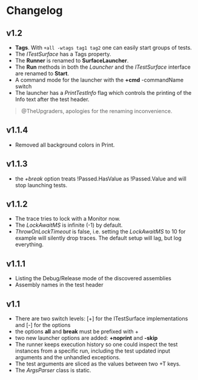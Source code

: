 ﻿# Changelog

## v1.2

+ **Tags**. With ```+all -wtags tag1 tag2``` one can easily start groups of tests.
+ The *ITestSurface* has a Tags property.
+ The **Runner** is renamed to **SurfaceLauncher**.
+ The **Run** methods in both the *Launcher* and the *ITestSurface* interface are renamed to **Start**.
+ A command mode for the launcher with the **+cmd** -commandName switch
+ The launcher has a *PrintTestInfo* flag which controls the printing of the Info text after the test header. 

> @TheUpgraders, apologies for the renaming inconvenience.


## v1.1.4

+ Removed all background colors in Print.

## v1.1.3

+ the *+break* option treats !Passed.HasValue as !Passed.Value and will stop launching tests.

## v1.1.2

+ The trace tries to lock with a Monitor now.
+ The *LockAwaitMS* is infinite (-1) by default.
+ *ThrowOnLockTimeout* is false, i.e. setting the *LockAwaitMS* to 10 for example
  will silently drop traces. The default setup will lag, but log everything.

## v1.1.1

+ Listing the Debug/Release mode of the discovered assemblies
+ Assembly names in the test header

## v1.1

+ There are two switch levels: [+] for the ITestSurface implementations and [-] for the options
+ the options **all** and **break** must be prefixed with + 
+ two new launcher options are added: **+noprint** and **-skip**
+ The runner keeps execution history so one could inspect the test instances
  from a specific run, including the test updated input arguments and the unhandled exceptions.
+ The test arguments are sliced as the values between two +T keys. 
+ The *ArgsParser* class is static.
